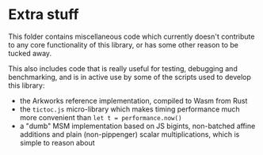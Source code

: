 # Extra stuff

This folder contains miscellaneous code which currently doesn't contribute to any core functionality of this library, or has some other reason to be tucked away.

This also includes code that is really useful for testing, debugging and benchmarking, and is in active use by some of the scripts used to develop this library:

- the Arkworks reference implementation, compiled to Wasm from Rust
- the `tictoc.js` micro-library which makes timing performance much more convenient than `let t = performance.now()`
- a "dumb" MSM implementation based on JS bigints, non-batched affine additions and plain (non-pippenger) scalar multiplications, which is simple to reason about
